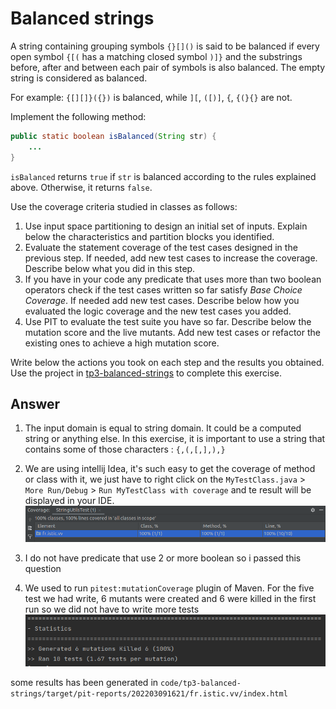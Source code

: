 # Balanced strings

A string containing grouping symbols `{}[]()` is said to be balanced if every open symbol `{[(` has a matching closed symbol `)]}` and the substrings before, after and between each pair of symbols is also balanced. The empty string is considered as balanced.

For example: `{[][]}({})` is balanced, while `][`, `([)]`, `{`, `{(}{}` are not.

Implement the following method:

```java
public static boolean isBalanced(String str) {
    ...
}
```

`isBalanced` returns `true` if `str` is balanced according to the rules explained above. Otherwise, it returns `false`.

Use the coverage criteria studied in classes as follows:

1. Use input space partitioning to design an initial set of inputs. Explain below the characteristics and partition blocks you identified.
2. Evaluate the statement coverage of the test cases designed in the previous step. If needed, add new test cases to increase the coverage. Describe below what you did in this step.
3. If you have in your code any predicate that uses more than two boolean operators check if the test cases written so far satisfy *Base Choice Coverage*. If needed add new test cases. Describe below how you evaluated the logic coverage and the new test cases you added.
4. Use PIT to evaluate the test suite you have so far. Describe below the mutation score and the live mutants. Add new test cases or refactor the existing ones to achieve a high mutation score.

Write below the actions you took on each step and the results you obtained.
Use the project in [tp3-balanced-strings](../code/tp3-balanced-strings) to complete this exercise.

## Answer

1. The input domain is equal to string domain. It could be a computed string or anything else. 
In this exercise, it is important to use a string that contains some of those characters : `{,(,[,],),}`


2. We are using intellij Idea, it's such easy to get the coverage of method or class with it, 
we just have to right click on the `MyTestClass.java` > `More Run/Debug` > `Run MyTestClass with coverage`
and te result will be displayed in your IDE.
![ coverage image](../assets/img/stringUtils-coverage.png "stringUtils-coverage")

3. I do not have predicate that use 2 or more boolean so i passed this question

4. We used to run `pitest:mutationCoverage` plugin of Maven. For the five test we had write, 6 mutants
were created and 6 were killed in the first run so we did not have to write more tests
![ mutationCoverage image](../assets/img/stringUtils-pit.png "stringUtils-pitest:mutationCoverage")

some results has been generated in ```code/tp3-balanced-strings/target/pit-reports/202203091621/fr.istic.vv/index.html```

